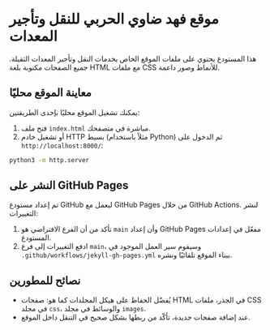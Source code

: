 # موقع فهد ضاوي الحربي للنقل وتأجير المعدات

هذا المستودع يحتوي على ملفات الموقع الخاص بخدمات النقل وتأجير المعدات الثقيلة. جميع الصفحات مكتوبة بلغة HTML مع ملفات CSS للأنماط وصور داعمة.

## معاينة الموقع محليًا

يمكنك تشغيل الموقع محليًا بإحدى الطريقتين:

1. فتح ملف `index.html` مباشرة في متصفحك.
2. أو تشغيل خادم HTTP بسيط (مثلاً باستخدام Python) ثم الدخول على `http://localhost:8000/`:

```bash
python3 -m http.server
```

## النشر على GitHub Pages

تم إعداد مستودع GitHub ليعمل مع GitHub Pages من خلال GitHub Actions. لنشر التغييرات:

1. تأكد من أن الفرع الافتراضي هو `main` وأن إعداد GitHub Pages مفعّل في إعدادات المستودع.
2. ادفع التغييرات إلى فرع `main`، وسيقوم سير العمل الموجود في `.github/workflows/jekyll-gh-pages.yml` ببناء الموقع تلقائيًا ونشره.

## نصائح للمطورين

- يُفضّل الحفاظ على هيكل المجلدات كما هو: صفحات HTML في الجذر، ملفات CSS في مجلد `css`، والوسائط في مجلد `images`.
- عند إضافة صفحات جديدة، تأكّد من ربطها بشكل صحيح في التنقل داخل الموقع.
